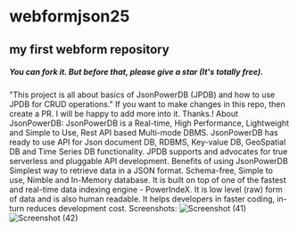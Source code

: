 # webformjson25
## my first webform repository

##### You can fork it. But before that, please give a star (It's totally free).


"This project is all about basics of JsonPowerDB (JPDB) and how to use JPDB for CRUD operations."
If you want to make changes in this repo, then create a PR. I will be happy to add more into it. Thanks.!
About JsonPowerDB:
JsonPowerDB is a Real-time, High Performance, Lightweight and Simple to Use, Rest API based Multi-mode DBMS. JsonPowerDB has ready to use API for Json document DB, RDBMS, Key-value DB, GeoSpatial DB and Time Series DB functionality. JPDB supports and advocates for true serverless and pluggable API development.
Benefits of using JsonPowerDB
Simplest way to retrieve data in a JSON format.
Schema-free, Simple to use, Nimble and In-Memory database.
It is built on top of one of the fastest and real-time data indexing engine - PowerIndeX.
It is low level (raw) form of data and is also human readable.
It helps developers in faster coding, in-turn reduces development cost.
Screenshots:
![Screenshot (41)](https://user-images.githubusercontent.com/90754145/204446580-591dffa5-b607-4710-a3f2-62d165f36ca9.png)
![Screenshot (42)](https://user-images.githubusercontent.com/90754145/204446685-f3d04be4-ba44-4733-bf81-30ec110077e1.png)
